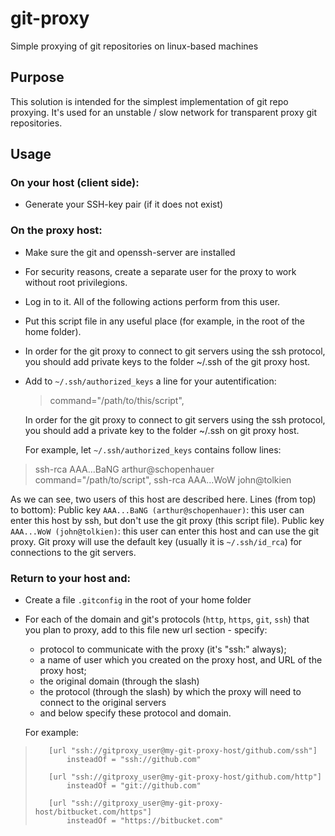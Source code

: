 # git-proxy
Simple proxying of git repositories on linux-based machines

## Purpose
This solution is intended for the simplest implementation of git repo proxying.
It's used for an unstable / slow network for transparent proxy git repositories.


## Usage
### On your host (client side):
* Generate your SSH-key pair (if it does not exist)

### On the proxy host:
* Make sure the git and openssh-server are installed
* For security reasons, create a separate user for the proxy to work without
  root privilegions.
* Log in to it. All of the following actions perform from this user.
* Put this script file in any useful place (for example, in the root of
  the home folder).
* In order for the git proxy to connect to git servers using the ssh 
  protocol, you should add private keys to the folder ~/.ssh of the
  git proxy host.

* Add to `~/.ssh/authorized_keys` a line for your autentification:

  > command="/path/to/this/script", <your ssh public key>

  In order for the git proxy to connect to git servers using the ssh 
  protocol, you should add a private key to the folder ~/.ssh on git proxy
  host. 

  For example, let `~/.ssh/authorized_keys` contains follow lines:

> ssh-rca AAA...BaNG arthur@schopenhauer
> command="/path/to/script", ssh-rca AAA...WoW john@tolkien

 As we can see, two users of this host are described here. Lines (from top)
 to bottom):
  Public key `AAA...BaNG (arthur@schopenhauer)`: this user can 
    enter this host by ssh, but don't use the git proxy (this script file).
  Public key `AAA...WoW (john@tolkien)`: this user can enter this 
    host and can use the git proxy. Git proxy will use the default key
    (usually it is `~/.ssh/id_rca`) for connections to the git servers.


### Return to your host and:
* Create a file `.gitconfig` in the root of your home folder
* For each of the domain and git's protocols (`http`, `https`, `git`, `ssh`) that 
  you plan to proxy, add to this file new url section - specify:

  * protocol to communicate with the proxy (it's "ssh:" always);
  * a name of user which you created on the proxy host, and URL of the proxy host;
  * the original domain (through the slash)
  * the protocol (through the slash) by which the proxy will need to 
    connect to the original servers
  * and below specify these protocol and domain.

  For example:

>        [url "ssh://gitproxy_user@my-git-proxy-host/github.com/ssh"]
>            insteadOf = "ssh://github.com"
>
>        [url "ssh://gitproxy_user@my-git-proxy-host/github.com/http"]
>            insteadOf = "git://github.com"
>
>        [url "ssh://gitproxy_user@my-git-proxy-host/bitbucket.com/https"]
>            insteadOf = "https://bitbucket.com"


